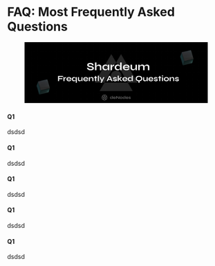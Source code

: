 # FAQ: Most Frequently Asked Questions

<figure><img src="../.gitbook/assets/Massa FAQ-1.png" alt=""><figcaption></figcaption></figure>

#### Q1

dsdsd

#### Q1

dsdsd

#### Q1

dsdsd

#### Q1

dsdsd

#### Q1

dsdsd
